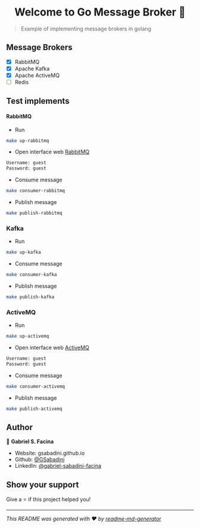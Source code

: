 <h1 align="center">Welcome to Go Message Broker 👋</h1>

> Example of implementing message brokers in golang

## Message Brokers

  - [x] RabbitMQ
  - [x] Apache Kafka
  - [x] Apache ActiveMQ
  - [ ] Redis

## Test implements

#### RabbitMQ

- Run
```sh
make up-rabbitmq
```

- Open interface web [RabbitMQ](http://localhost:15672)
```sh
Username: guest
Password: guest
```

- Consume message
```sh
make consumer-rabbitmq
```

- Publish message
```sh
make publish-rabbitmq
```

### Kafka

- Run
```sh
make up-kafka
```

- Consume message
```sh
make consumer-kafka
```

- Publish message
```sh
make publish-kafka
```

### ActiveMQ

- Run
```sh
make up-activemq
```

- Open interface web [ActiveMQ](http://localhost:8161/console/login)
```sh
Username: guest
Password: guest
```

- Consume message
```sh
make consumer-activemq
```

- Publish message
```sh
make publish-activemq
```

## Author

👤 **Gabriel S. Facina**

* Website: gsabadini.github.io
* Github: [@GSabadini](https://github.com/GSabadini)
* LinkedIn: [@gabriel-sabadini-facina](https://linkedin.com/in/gabriel-sabadini-facina)

## Show your support

Give a ⭐️ if this project helped you!

***
_This README was generated with ❤️ by [readme-md-generator](https://github.com/kefranabg/readme-md-generator)_